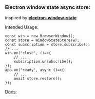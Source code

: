 ### Electron window state async store:

inspired by **[electron-window-state](https://github.com/mawie81/electron-window-state)**


Intended Usage:

    const win = new BrowserWindow();
    const store = WindowStateStore(w);    
    const subscription = store.subscribe();
    // ...
    win.on("close", ()=>{
        // ....
        subscription.unsubscribe();
    });
    app.on("ready", async ()=>{
        // ...
        await store.restore();
    });

[Docs:](https://d10221.github.io/electron-window-state-async/)